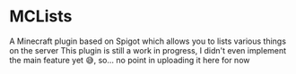 # MCLists
A Minecraft plugin based on Spigot which allows you to lists various things on the server
This plugin is still a work in progress, I didn't even implement the main feature yet 😅, so... no point in uploading it here for now
